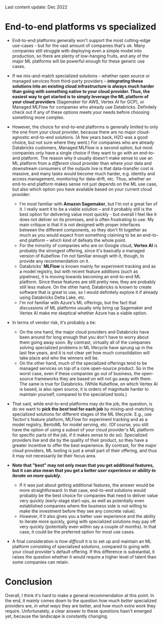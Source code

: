 Last content update: Dec 2022

# End-to-end platforms vs specialized

- End-to-end platforms generally won't support the most cutting-edge use-cases - but for the vast amount of
  companies that's ok. Many companies still struggle with deploying even a simple model into
  production, so there are plenty of low-hanging fruits, and any of the major ML platforms will
  be powerful enough for these generic use cases.
- If we mix-and-match specialized solutions - whether open source or managed services from
  third-party providers – ***integrating* these solutions into an
  existing cloud infrastructure is always much harder than going with something
  native to your cloud provider. Thus, the easiest way to get started is to simply leverage
  the ML platform of your cloud providers** (Sagemaker for AWS, Vertex AI for GCP), or Managed MLFlow for companies who
  already use Databricks. Definitely check out if any of these options
  meets your needs before choosing something more complex.
- However, the choice for end-to-end platforms is generally limited to only the one from your
  cloud provider, because there are no major cloud-agnostic end-to-end solutions.  (A few years
  back, H2O was a good choice, but not sure where they went.) For companies
  who are already Databricks customers, Managed MLFlow is a second option, but most companies only
  have a single choice if they want to go with an end-to-and platform.
  The reason why it usually doesn't make sense to use an ML platform from a *different* cloud
  provider than where your data and
  downstream consumers of the outputs live is that data-transfer cost is massive, and many tasks
  would become much harder, e.g. identity and access management, monitoring for data-drift, etc. Thus, whether
  an end-to-end platform makes sense not just depends on the ML use case, but also which option
  you have available based on your current cloud provider:
  - I'm most familiar with **Amazon Sagemaker**, but I'm not a great fan of it. I really want it
    to be a viable solution – and it probably still is the best option for delivering
    value most quickly - but overall I feel like it does not deliver on its promises, and is often
    frustrating to use. My main critique is that it is not designed with proper interfaces between
    the different components, so they don't fit together as much as you would expect from
    something claiming to be an end-to-end platform – which kind of defeats the whole point.
  - For the minority of companies who are on Google cloud, **Vertex AI** is probably the strongest
    offering, since it's basically a managed version of Kubeflow. I'm not familiar enough with it,
    though, to provide any recommendation on it.
  - Databricks' **MLFlow** is known mainly for experiment tracking and as a model registry, but
    with recent
    feature additions (such as pipelines), it is moving towards becoming an end-to-end ML platform.
    Since these features are still pretty new, they are probably still less mature. On the other
    hand, Databricks is known to create software that is great to use, so I would definitely
    explore it if already using Databricks Delta Lake, etc.
  - I'm not familiar with Azure's ML offerings, but the fact that discussions of ML platforms
    usually only bring up Sagemaker and Vertex AI make me skeptical whether Azure has a viable
    option.
- In terms of vendor risk, it's probably a tie:
  - On the one hand, the major cloud providers and Databricks have been around for long enough
    that you don't have to worry about them going away soon. By contrast, virtually all of the
    companies solving specialized problems in ML lifecycle
    have sprung up in the last few years, and it is not clear yet how much consolidation will take
    place and who the winners will be.
  - On the other hand, much of the specialized offerings tend to be managed services on top of
    a core open-source product. So in the worst case, even if these companies go out of business, the
    open-source frameworks they are based on will not go away with them. The same is true for
    Databricks. (While Kubeflow, on which Vertex AI is based, is also open source, it is orders
    of magnitude harder to maintain yourself, compared to the specialized tools.)

- That said, while end-to-end platforms may *do* the job, the question, is do we want to **pick
  the *best* tool for each job** by mixing-and-matching specialized solutions for different
  stages of the ML lifecycle. E.g., use Tecton's feature platform, MLFlow for
  experiment tracking and as a model registry, BentoML for model serving, etc. (Of course, you
  still have the option of using a *subset* of your cloud provider's ML platform for specific parts
  of the job, if it makes sense to do so). Specialized providers live and die by the quality of their
  product, so they have a greater incentive to offer the best experience. By contrast, for the major
  cloud providers, ML tooling is just a small part of their offering, and thus it may not
  necessarily be their focus area.
- **Note that "best" may not only mean that you get additional
  features, but it can also mean that you get a better *user experience* or *ability to iterate on
  more quickly*.**
  - If it was just about getting additional features, the answer would be more
    straightforward: In that case, end-to-end solutions would probably be the best choice for
    companies that need to deliver value very quickly (early-stage start-ups, as well as potentially even established companies where the business side
    is not willing to make the investment before they see any concrete value).
  - However, if it also gives you a better user experience and the ability to iterate
    more quickly, going with specialized solutions may pay off very quickly (potentially even
    within say a couple of months). In that case, it could be the preferred option for most use cases.
- A final consideration is *how difficult* it is to set up and maintain an ML platform
  consisting of specialized solutions, compared to going with your cloud provider's default
  offering.  If this difference is substantial, it raises the question
  whether it would require a higher level of talent than some companies can retain.

# Conclusion

Overall, I think it's hard to make a general recommendation at this point. In the end, it
mainly comes down to the question *how much better* specialized providers are, *in
what ways* they are better, and *how much extra work* they require. Unfortunately, a clear
answer to these questions hasn't emerged yet, because the landscape is constantly changing.
